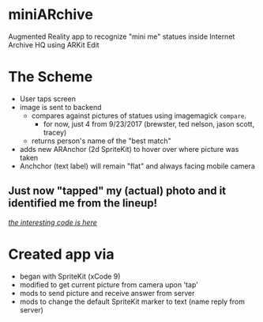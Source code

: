 # miniARchive
Augmented Reality app to recognize "mini me" statues inside Internet Archive HQ using ARKit Edit

# The Scheme
- User taps screen
- image is sent to backend
  - compares against pictures of statues using imagemagick `compare`.
    - for now, just 4 from 9/23/2017 (brewster, ted nelson, jason scott, tracey) 
  - returns person's name of the "best match"
- adds new ARAnchor (2d SpriteKit) to hover over where picture was taken
- Anchchor (text label) will remain "flat" and always facing mobile camera

## Just now "tapped" my (actual) photo and it identified me from the lineup!

_[the interesting code is here](miniARchive/Scene.swift)_

# Created app via
- began with SpriteKit (xCode 9)
- modified to get current picture from camera upon 'tap'
- mods to send picture and receive answer from server
- mods to change the default SpriteKit marker to text (name reply from server)
